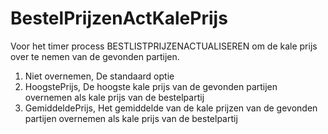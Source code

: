 # BestelPrijzenActKalePrijs

Voor het timer process BESTLISTPRIJZENACTUALISEREN om de kale prijs over te nemen van de gevonden partijen.

1. Niet overnemen, De standaard optie
2. HoogstePrijs, De hoogste kale prijs van de gevonden partijen overnemen als kale prijs van de bestelpartij
3. GemiddeldePrijs, Het gemiddelde van de kale prijzen van de gevonden partijen overnemen als kale prijs van de bestelpartij
